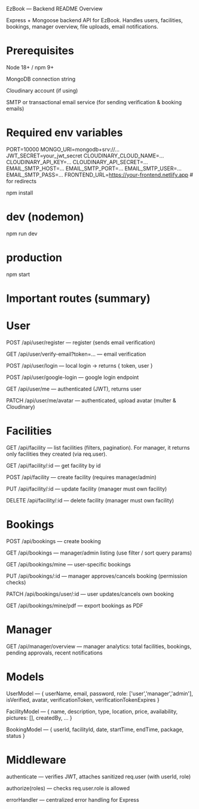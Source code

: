 EzBook — Backend README
Overview

Express + Mongoose backend API for EzBook. Handles users, facilities, bookings, manager overview, file uploads, email notifications.

# Prerequisites

Node 18+ / npm 9+

MongoDB connection string

Cloudinary account (if using)

SMTP or transactional email service (for sending verification & booking emails)

# Required env variables

PORT=10000
MONGO_URI=mongodb+srv://...
JWT_SECRET=your_jwt_secret
CLOUDINARY_CLOUD_NAME=...
CLOUDINARY_API_KEY=...
CLOUDINARY_API_SECRET=...
EMAIL_SMTP_HOST=...
EMAIL_SMTP_PORT=...
EMAIL_SMTP_USER=...
EMAIL_SMTP_PASS=...
FRONTEND_URL=https://your-frontend.netlify.app  # for redirects

npm install

# dev (nodemon)
npm run dev

# production
npm start


# Important routes (summary)

# User

POST /api/user/register — register (sends email verification)

GET /api/user/verify-email?token=... — email verification

POST /api/user/login — local login -> returns { token, user }

POST /api/user/google-login — google login endpoint

GET /api/user/me — authenticated (JWT), returns user

PATCH /api/user/me/avatar — authenticated, upload avatar (multer & Cloudinary)

# Facilities

GET /api/facility — list facilities (filters, pagination). For manager, it returns only facilities they created (via req.user).

GET /api/facility/:id — get facility by id

POST /api/facility — create facility (requires manager/admin)

PUT /api/facility/:id — update facility (manager must own facility)

DELETE /api/facility/:id — delete facility (manager must own facility)

# Bookings

POST /api/bookings — create booking

GET /api/bookings — manager/admin listing (use filter / sort query params)

GET /api/bookings/mine — user-specific bookings

PUT /api/bookings/:id — manager approves/cancels booking (permission checks)

PATCH /api/bookings/user/:id — user updates/cancels own booking

GET /api/bookings/mine/pdf — export bookings as PDF

# Manager

GET /api/manager/overview — manager analytics: total facilities, bookings, pending approvals, recent notifications

# Models

UserModel — { userName, email, password, role: ['user','manager','admin'], isVerified, avatar, verificationToken, verificationTokenExpires }

FacilityModel — { name, description, type, location, price, availability, pictures: [], createdBy, ... }

BookingModel — { userId, facilityId, date, startTime, endTime, package, status }

# Middleware

authenticate — verifies JWT, attaches sanitized req.user (with userId, role)

authorize(roles) — checks req.user.role is allowed

errorHandler — centralized error handling for Express

